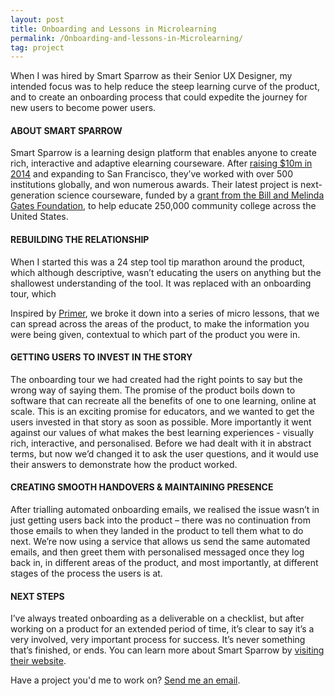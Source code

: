 ```yaml
---
layout: post
title: Onboarding and Lessons in Microlearning
permalink: /Onboarding-and-lessons-in-Microlearning/
tag: project
---
```


When I was hired by Smart Sparrow as their Senior UX Designer, my intended focus was to help reduce the steep learning curve of the product, and to create an onboarding process that could expedite the journey for new users to become power users. 

#### ABOUT SMART SPARROW
Smart Sparrow is a learning design platform that enables anyone to create rich, interactive and adaptive elearning courseware. 
After [raising $10m in 2014](http://www.marketwired.com/press-release/smart-sparrow-lands-in-the-us-and-raises-10-million-1888384.htm) and expanding to San Francisco, they’ve worked with over 500 institutions globally, and won numerous awards. Their latest project is next-generation science courseware, funded by a [grant from the Bill and Melinda Gates Foundation](http://www.afr.com/news/policy/education/bill-gates-backs-aussie-startup-smart-sparrow-20141005-jludb), to help educate 250,000 community college across the United States.

#### REBUILDING THE RELATIONSHIP
When I started this was a 24 step tool tip marathon around the product, which although descriptive, wasn’t educating the users on anything but the shallowest understanding of the tool. It was replaced with an onboarding tour, which 

Inspired by [Primer](https://www.yourprimer.com/), we broke it down into a series of micro lessons, that we can spread across the areas of the product, to make the information you were being given, contextual to which part of the product you were in. 

#### GETTING USERS TO INVEST IN THE STORY
The onboarding tour we had created had the right points to say but the wrong way of saying them. The promise of the product boils down to software that can recreate all the benefits of one to one learning, online at scale. This is an exciting promise for educators, and we wanted to get the users invested in that story as soon as possible. More importantly it went against our values of what makes the best learning experiences - visually rich, interactive, and personalised. Before we had dealt with it in abstract terms, but now we’d changed it to ask the user questions, and it would use their answers to demonstrate how the product worked. 


#### CREATING SMOOTH HANDOVERS & MAINTAINING PRESENCE
After trialling automated onboarding emails, we realised the issue wasn’t in just getting users back into the product – there was no continuation from those emails to when they landed in the product to tell them what to do next. We’re now using a service that allows us send the same automated emails, and then greet them with personalised messaged once they log back in, in different areas of the product, and most importantly, at different stages of the process the users is at.


#### NEXT STEPS
I’ve always treated onboarding as a deliverable on a checklist, but after working on a product for an extended period of time, it’s clear to say it’s a very involved, very important process for success. It’s never something that’s finished, or ends. You can learn more about Smart Sparrow by [visiting their website](https://www.smartsparrow.com/).

Have a project you'd me to work on? [Send me an email](mailto:dominic@considered.design).